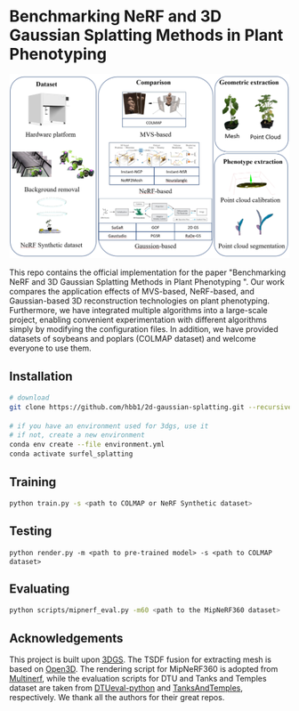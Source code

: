 # Benchmarking NeRF and 3D Gaussian Splatting Methods in Plant Phenotyping  



![Teaser image](assets/overview.jpeg)

This repo contains the official implementation for the paper "Benchmarking NeRF and 3D Gaussian Splatting Methods in Plant Phenotyping ". Our work compares the application effects of MVS-based, NeRF-based, and Gaussian-based 3D reconstruction technologies on plant phenotyping. Furthermore, we have integrated multiple algorithms into a large-scale project, enabling convenient experimentation with different algorithms simply by modifying the configuration files. In addition, we have provided datasets of soybeans and poplars (COLMAP dataset) and welcome everyone to use them.

## Installation

```bash
# download
git clone https://github.com/hbb1/2d-gaussian-splatting.git --recursive

# if you have an environment used for 3dgs, use it
# if not, create a new environment
conda env create --file environment.yml
conda activate surfel_splatting
```

## Training



```bash
python train.py -s <path to COLMAP or NeRF Synthetic dataset>
```



## Testing

```
python render.py -m <path to pre-trained model> -s <path to COLMAP dataset> 
```



## Evaluating

```bash
python scripts/mipnerf_eval.py -m60 <path to the MipNeRF360 dataset>
```



## Acknowledgements

This project is built upon [3DGS](https://github.com/graphdeco-inria/gaussian-splatting). The TSDF fusion for extracting mesh is based on [Open3D](https://github.com/isl-org/Open3D). The rendering script for MipNeRF360 is adopted from [Multinerf](https://github.com/google-research/multinerf/), while the evaluation scripts for DTU and Tanks and Temples dataset are taken from [DTUeval-python](https://github.com/jzhangbs/DTUeval-python) and [TanksAndTemples](https://github.com/isl-org/TanksAndTemples/tree/master/python_toolbox/evaluation), respectively. We thank all the authors for their great repos. 

